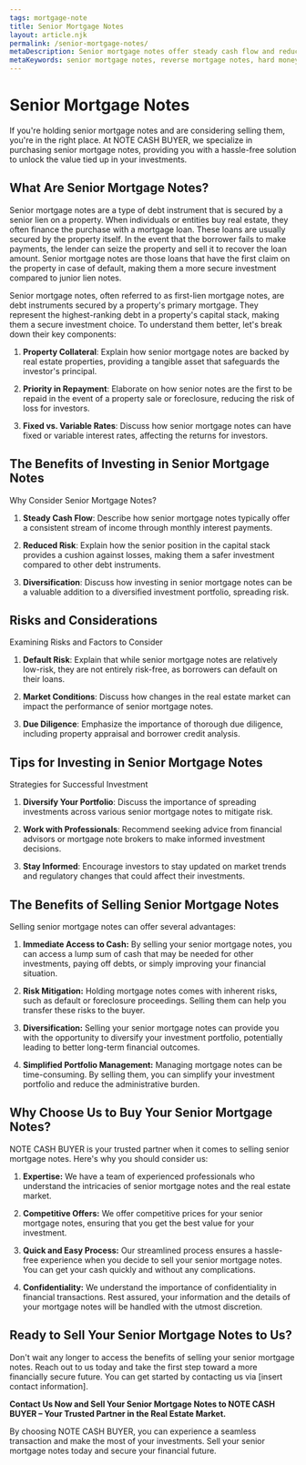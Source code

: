 ```yaml
---
tags: mortgage-note
title: Senior Mortgage Notes
layout: article.njk
permalink: /senior-mortgage-notes/
metaDescription: Senior mortgage notes offer steady cash flow and reduced risk. Learn more about investing and selling them for a quick and easy transaction.
metaKeywords: senior mortgage notes, reverse mortgage notes, hard money notes, bridge loans, private mortgage notes, real estate investing, invest in mortgage notes, passive income, retirement income, supplemental income, financial freedom
---
```


# Senior Mortgage Notes

If you're holding senior mortgage notes and are considering selling them, you're in the right place. At NOTE CASH BUYER, we specialize in purchasing senior mortgage notes, providing you with a hassle-free solution to unlock the value tied up in your investments.

## What Are Senior Mortgage Notes?

Senior mortgage notes are a type of debt instrument that is secured by a senior lien on a property. When individuals or entities buy real estate, they often finance the purchase with a mortgage loan. These loans are usually secured by the property itself. In the event that the borrower fails to make payments, the lender can seize the property and sell it to recover the loan amount. Senior mortgage notes are those loans that have the first claim on the property in case of default, making them a more secure investment compared to junior lien notes.

Senior mortgage notes, often referred to as first-lien mortgage notes, are debt instruments secured by a property's primary mortgage. They represent the highest-ranking debt in a property's capital stack, making them a secure investment choice. To understand them better, let's break down their key components:

1. **Property Collateral**: Explain how senior mortgage notes are backed by real estate properties, providing a tangible asset that safeguards the investor's principal.

2. **Priority in Repayment**: Elaborate on how senior notes are the first to be repaid in the event of a property sale or foreclosure, reducing the risk of loss for investors.

3. **Fixed vs. Variable Rates**: Discuss how senior mortgage notes can have fixed or variable interest rates, affecting the returns for investors.

## The Benefits of Investing in Senior Mortgage Notes

Why Consider Senior Mortgage Notes?

1. **Steady Cash Flow**: Describe how senior mortgage notes typically offer a consistent stream of income through monthly interest payments.

2. **Reduced Risk**: Explain how the senior position in the capital stack provides a cushion against losses, making them a safer investment compared to other debt instruments.

3. **Diversification**: Discuss how investing in senior mortgage notes can be a valuable addition to a diversified investment portfolio, spreading risk.

## Risks and Considerations

Examining Risks and Factors to Consider

1. **Default Risk**: Explain that while senior mortgage notes are relatively low-risk, they are not entirely risk-free, as borrowers can default on their loans.

2. **Market Conditions**: Discuss how changes in the real estate market can impact the performance of senior mortgage notes.

3. **Due Diligence**: Emphasize the importance of thorough due diligence, including property appraisal and borrower credit analysis.

## Tips for Investing in Senior Mortgage Notes

Strategies for Successful Investment

1. **Diversify Your Portfolio**: Discuss the importance of spreading investments across various senior mortgage notes to mitigate risk.

2. **Work with Professionals**: Recommend seeking advice from financial advisors or mortgage note brokers to make informed investment decisions.

3. **Stay Informed**: Encourage investors to stay updated on market trends and regulatory changes that could affect their investments.

## The Benefits of Selling Senior Mortgage Notes

Selling senior mortgage notes can offer several advantages:

1. **Immediate Access to Cash:** By selling your senior mortgage notes, you can access a lump sum of cash that may be needed for other investments, paying off debts, or simply improving your financial situation.

2. **Risk Mitigation:** Holding mortgage notes comes with inherent risks, such as default or foreclosure proceedings. Selling them can help you transfer these risks to the buyer.

3. **Diversification:** Selling your senior mortgage notes can provide you with the opportunity to diversify your investment portfolio, potentially leading to better long-term financial outcomes.

4. **Simplified Portfolio Management:** Managing mortgage notes can be time-consuming. By selling them, you can simplify your investment portfolio and reduce the administrative burden.

## Why Choose Us to Buy Your Senior Mortgage Notes?

NOTE CASH BUYER is your trusted partner when it comes to selling senior mortgage notes. Here's why you should consider us:

1. **Expertise:** We have a team of experienced professionals who understand the intricacies of senior mortgage notes and the real estate market.

2. **Competitive Offers:** We offer competitive prices for your senior mortgage notes, ensuring that you get the best value for your investment.

3. **Quick and Easy Process:** Our streamlined process ensures a hassle-free experience when you decide to sell your senior mortgage notes. You can get your cash quickly and without any complications.

4. **Confidentiality:** We understand the importance of confidentiality in financial transactions. Rest assured, your information and the details of your mortgage notes will be handled with the utmost discretion.

## Ready to Sell Your Senior Mortgage Notes to Us?

Don't wait any longer to access the benefits of selling your senior mortgage notes. Reach out to us today and take the first step toward a more financially secure future. You can get started by contacting us via [insert contact information].

**Contact Us Now and Sell Your Senior Mortgage Notes to NOTE CASH BUYER – Your Trusted Partner in the Real Estate Market.**

By choosing NOTE CASH BUYER, you can experience a seamless transaction and make the most of your investments. Sell your senior mortgage notes today and secure your financial future.